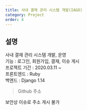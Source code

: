 ```yaml
---
title: 사내 결재 관리 시스템 개발(IAGO)
category: Project
order: 4
---
```


## 설명

사내 결재 관리 시스템 개발, 운영
<br>
기능 : 로그인, 회원가입, 결재, 이슈 게시
<br>
프로젝트 기간 : 2020.03.11 ~<br>
프론트엔드 : Ruby<br>
백엔드 : Django 1.14<br>

> Github 주소

보안상 이슈로 주소 게시 불가
